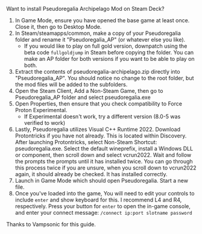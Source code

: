 Want to install Pseudoregalia Archipelago Mod on Steam Deck? 

1. In Game Mode, ensure you have opened the base game at least once. Close it, then go to Desktop Mode.
2. In Steam/steamapps/common, make a copy of your Pseudoregalia folder and rename it "Pseudoregalia_AP" (or whatever else you like).
   * If you would like to play on full gold version, downpatch using the beta code `fullgoldjump` in Steam before copying the folder. You can make an AP folder for both versions if you want to be able to play on both.
3. Extract the contents of pseudoregalia-archipelago.zip directly into "Pseudoregalia_AP". You should notice no change to the root folder, but the mod files will be added to the subfolders.
4. Open the Steam Client, Add a Non-Steam Game, then go to Pseudoregalia_AP folder and select pseudoregalia.exe
5. Open Properties, then ensure that you check compatibility to Force Proton Experimental.
   * If Experimental doesn't work, try a different version (8.0-5 was verified to work)
6. Lastly, Pseudoregalia utilizes Visual C++ Runtime 2022. Download Protontricks if you have not already. This is located within Discovery. After launching Protontricks, select Non-Steam Shortcut: pseudoregalia.exe. Select the default wineprefix, install a Windows DLL or component, then scroll down and select vcrun2022. Wait and follow the prompts the prompts until it has installed twice. You can go through this process twice if you are unsure, when you scroll down to vcrun2022 again, it should already be checked. It has installed correctly.
7. Launch in Game Mode which should open Pseudoregalia. Start a new file.
8. Once you've loaded into the game, You will need to edit your controls to include `enter` and show keyboard for this. I recommend L4 and R4, respectively. Press your button for `enter` to open the in-game console, and enter your connect message:
`/connect ip:port slotname password`

Thanks to Vampsonic for this guide.